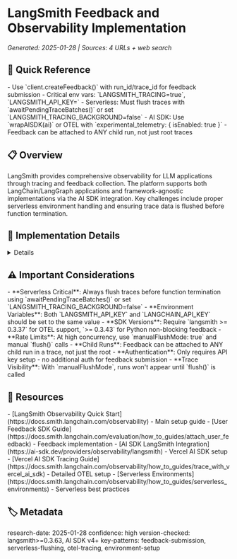 # LangSmith Feedback and Observability Implementation

_Generated: 2025-01-28 | Sources: 4 URLs + web search_

## 🎯 Quick Reference

<key-points>
- Use `client.createFeedback()` with run_id/trace_id for feedback submission
- Critical env vars: `LANGSMITH_TRACING=true`, `LANGSMITH_API_KEY=<key>`
- Serverless: Must flush traces with `awaitPendingTraceBatches()` or set `LANGSMITH_TRACING_BACKGROUND=false`
- AI SDK: Use `wrapAISDK(ai)` or OTEL with `experimental_telemetry: { isEnabled: true }`
- Feedback can be attached to ANY child run, not just root traces
</key-points>

## 📋 Overview

<summary>
LangSmith provides comprehensive observability for LLM applications through tracing and feedback collection. The platform supports both LangChain/LangGraph applications and framework-agnostic implementations via the AI SDK integration. Key challenges include proper serverless environment handling and ensuring trace data is flushed before function termination.
</summary>

## 🔧 Implementation Details

<details>

### Installation/Setup

**Required Packages:**
```bash
# Core LangSmith
npm install langsmith

# For AI SDK integration  
npm install @ai-sdk/openai langsmith

# For OTEL tracing
npm install @opentelemetry/sdk-trace-base @opentelemetry/exporter-trace-otlp-proto @opentelemetry/context-async-hooks

# For Next.js
npm install @vercel/otel
```

**Essential Environment Variables:**
```bash
export LANGSMITH_TRACING=true
export LANGCHAIN_TRACING_V2=true
export LANGSMITH_API_KEY="<your-langsmith-api-key>"
export LANGCHAIN_API_KEY="<your-langsmith-api-key>"  # Same as above
export OTEL_ENABLED=true
export OPENAI_API_KEY="<your-openai-api-key>"

# For serverless environments (critical)
export LANGSMITH_TRACING_BACKGROUND=false
```

### Basic Tracing Setup

**Method 1: AI SDK Wrapper (Recommended)**
```javascript
import { openai } from '@ai-sdk/openai';
import * as ai from 'ai';
import { wrapAISDK } from 'langsmith/experimental/vercel';

const { generateText, streamText, generateObject, streamObject } = wrapAISDK(ai);

await generateText({
  model: openai('gpt-4o-mini'),
  prompt: 'Write a vegetarian lasagna recipe for 4 people.',
});
```

**Method 2: OTEL Integration**
```javascript
import { initializeOTEL } from "langsmith/experimental/otel/setup";
import { generateText } from "ai";
import { openai } from "@ai-sdk/openai";

const { DEFAULT_LANGSMITH_SPAN_PROCESSOR } = initializeOTEL();

try {
  const result = await generateText({
    model: openai("gpt-4o-mini"),
    prompt: "Write a vegetarian lasagna recipe for 4 people.",
    experimental_telemetry: {
      isEnabled: true,
    },
  });
} finally {
  await DEFAULT_LANGSMITH_SPAN_PROCESSOR.shutdown();
}
```

### Feedback Submission

**Basic Feedback Creation:**
```javascript
import { Client } from "langsmith";

const client = new Client();

// Feedback for root trace
await client.createFeedback(
  runId,           // or trace_id  
  "user_feedback", // feedback key
  {
    score: 1.0,
    comment: "Great response!",
  }
);

// Feedback for child run
await client.createFeedback(childRunId, "correctness", {
  score: 0.8,
  comment: "Mostly accurate",
});
```

**Python Example (Non-blocking):**
```python
from langsmith import Client

client = Client()

# Non-blocking feedback creation (recommended for production)
client.create_feedback(
    key="user_feedback",
    score=1,
    trace_id=trace_id,  # Enables background processing
    comment="User said this was helpful"
)
```

### Serverless Environment Handling

**Method 1: Environment Variable**
```bash
export LANGSMITH_TRACING_BACKGROUND=false
```

**Method 2: Manual Flush (Recommended)**
```javascript
import { Client } from "langsmith";
import { traceable } from "langsmith/traceable";

const client = new Client();

const tracedFn = traceable(async () => {
  return "Some return value";
}, {
  client: client,
});

try {
  const result = await tracedFn();
} finally {
  // Critical: Wait for all traces to flush
  await client.awaitPendingTraceBatches();
}
```

**Next.js Setup:**
```javascript
// instrumentation.ts (root directory)
import { registerOTel } from "@vercel/otel";
import { initializeOTEL } from "langsmith/experimental/otel/setup";

const { DEFAULT_LANGSMITH_SPAN_PROCESSOR } = initializeOTEL({});

export function register() {
  registerOTel({
    serviceName: "your-project-name",
    spanProcessors: [DEFAULT_LANGSMITH_SPAN_PROCESSOR],
  });
}
```

### Advanced Features

**Custom Metadata:**
```javascript
await generateText({
  model: openai("gpt-4o-mini"),
  prompt: "Write a recipe.",
  experimental_telemetry: {
    isEnabled: true,
    metadata: { 
      userId: "123", 
      language: "english",
      ls_run_name: "custom-run-name" // Custom run name
    },
  },
});
```

**Tool Calls Tracing:**
```javascript
import { tool } from 'ai';
import { z } from 'zod';

await generateText({
  model: openai('gpt-4o-mini'),
  messages: [{
    role: 'user',
    content: 'What are my orders? My user ID is 123',
  }],
  tools: {
    listOrders: tool({
      description: 'list all orders',
      parameters: z.object({ userId: z.string() }),
      execute: async ({ userId }) => `User ${userId} has orders: 1, 2, 3`,
    }),
  },
  experimental_telemetry: { isEnabled: true },
});
```

**High Concurrency Rate Limit Handling:**
```javascript
const client = new Client({
  manualFlushMode: true, // Prevents automatic batching
});

const myTracedFunc = traceable(async () => {
  // Your logic here...
}, { client });

try {
  await myTracedFunc();
} finally {
  await client.flush(); // Manual flush
}
```

</details>

## ⚠️ Important Considerations

<warnings>
- **Serverless Critical**: Always flush traces before function termination using `awaitPendingTraceBatches()` or set `LANGSMITH_TRACING_BACKGROUND=false`
- **Environment Variables**: Both `LANGSMITH_API_KEY` and `LANGCHAIN_API_KEY` should be set to the same value
- **SDK Versions**: Require `langsmith >= 0.3.37` for OTEL support, `>= 0.3.43` for Python non-blocking feedback
- **Rate Limits**: At high concurrency, use `manualFlushMode: true` and manual `flush()` calls
- **Child Runs**: Feedback can be attached to ANY child run in a trace, not just the root
- **Authentication**: Only requires API key setup - no additional auth for feedback submission
- **Trace Visibility**: With `manualFlushMode`, runs won't appear until `flush()` is called
</warnings>

## 🔗 Resources

<references>
- [LangSmith Observability Quick Start](https://docs.smith.langchain.com/observability) - Main setup guide
- [User Feedback SDK Guide](https://docs.smith.langchain.com/evaluation/how_to_guides/attach_user_feedback) - Feedback implementation
- [AI SDK LangSmith Integration](https://ai-sdk.dev/providers/observability/langsmith) - Vercel AI SDK setup
- [Vercel AI SDK Tracing Guide](https://docs.smith.langchain.com/observability/how_to_guides/trace_with_vercel_ai_sdk) - Detailed OTEL setup
- [Serverless Environments](https://docs.smith.langchain.com/observability/how_to_guides/serverless_environments) - Serverless best practices
</references>

## 🏷️ Metadata

<meta>
research-date: 2025-01-28
confidence: high
version-checked: langsmith>=0.3.63, AI SDK v4+
key-patterns: feedback-submission, serverless-flushing, otel-tracing, environment-setup
</meta>